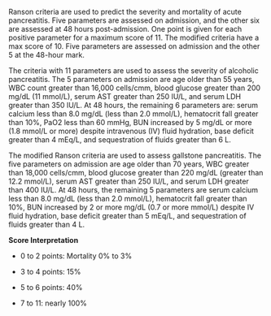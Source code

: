 Ranson criteria are used to predict the severity and mortality of acute pancreatitis. Five parameters are assessed on admission, and the other six are assessed at 48 hours post-admission. One point is given for each positive parameter for a maximum score of 11. The modified criteria have a max score of 10. Five parameters are assessed on admission and the other 5 at the 48-hour mark.

The criteria with 11 parameters are used to assess the severity of alcoholic pancreatitis. The 5 parameters on admission are age older than 55 years, WBC count greater than 16,000 cells/cmm, blood glucose greater than 200 mg/dL (11 mmol/L), serum AST greater than 250 IU/L, and serum LDH greater than 350 IU/L. At 48 hours, the remaining 6 parameters are: serum calcium less than 8.0 mg/dL (less than 2.0 mmol/L), hematocrit fall greater than 10%, PaO2 less than 60 mmHg, BUN increased by 5 mg/dL or more (1.8 mmol/L or more) despite intravenous (IV) fluid hydration, base deficit greater than 4 mEq/L, and sequestration of fluids greater than 6 L.

The modified Ranson criteria are used to assess gallstone pancreatitis. The five parameters on admission are age older than 70 years, WBC greater than 18,000 cells/cmm, blood glucose greater than 220 mg/dL (greater than 12.2 mmol/L), serum AST greater than 250 IU/L, and serum LDH greater than 400 IU/L. At 48 hours, the remaining 5 parameters are serum calcium less than 8.0 mg/dL (less than 2.0 mmol/L), hematocrit fall greater than 10%, BUN increased by 2 or more mg/dL (0.7 or more mmol/L) despite IV fluid hydration, base deficit greater than 5 mEq/L, and sequestration of fluids greater than 4 L.

**Score Interpretation**

- 0 to 2 points: Mortality 0% to 3%

- 3 to 4 points: 15%

- 5 to 6 points: 40%

- 7 to 11: nearly 100%